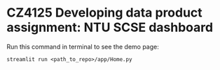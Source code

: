 # CZ4125 Developing data product assignment: NTU SCSE dashboard

Run this command in terminal to see the demo page:

`streamlit run <path_to_repo>/app/Home.py`
